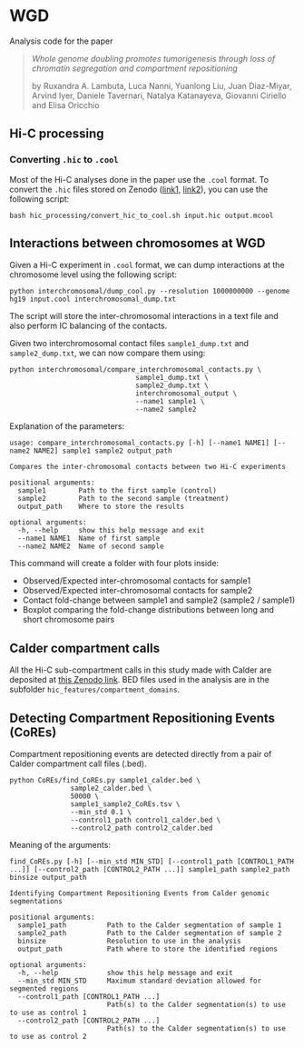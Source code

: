 # WGD

Analysis code for the paper 

> *Whole genome doubling promotes tumorigenesis through loss of chromatin segregation and compartment repositioning* 
> 
> by Ruxandra A. Lambuta, Luca Nanni, Yuanlong Liu, Juan Diaz-Miyar, Arvind Iyer, Daniele Tavernari, Natalya Katanayeva, Giovanni Ciriello and Elisa Oricchio


## Hi-C processing

### Converting `.hic` to `.cool`
Most of the Hi-C analyses done in the paper use the `.cool` format. To convert the `.hic` files stored on Zenodo ([link1](https://zenodo.org/record/6053792), [link2](https://zenodo.org/record/6054423)), you can use the following script:

```
bash hic_processing/convert_hic_to_cool.sh input.hic output.mcool
```

## Interactions between chromosomes at WGD
Given a Hi-C experiment in `.cool` format, we can dump interactions at the chromosome level using the following script:
```
python interchromosomal/dump_cool.py --resolution 1000000000 --genome hg19 input.cool interchromosomal_dump.txt
```
The script will store the inter-chromosomal interactions in a text file and also perform IC balancing of the contacts.

Given two interchromosomal contact files `sample1_dump.txt` and `sample2_dump.txt`, we can now compare them using:
```
python interchromosomal/compare_interchromosomal_contacts.py \
                               sample1_dump.txt \
                               sample2_dump.txt \
                               interchromosomal_output \
                               --name1 sample1 \
                               --name2 sample2
```

Explanation of the parameters:
```
usage: compare_interchromosomal_contacts.py [-h] [--name1 NAME1] [--name2 NAME2] sample1 sample2 output_path

Compares the inter-chromosomal contacts between two Hi-C experiments

positional arguments:
  sample1        Path to the first sample (control)
  sample2        Path to the second sample (treatment)
  output_path    Where to store the results

optional arguments:
  -h, --help     show this help message and exit
  --name1 NAME1  Name of first sample
  --name2 NAME2  Name of second sample
```

This command will create a folder with four plots inside:
* Observed/Expected inter-chromosomal contacts for sample1
* Observed/Expected inter-chromosomal contacts for sample2
* Contact fold-change between sample1 and sample2 (sample2  / sample1)
* Boxplot comparing the fold-change distributions between long and short chromosome pairs



## Calder compartment calls
All the Hi-C sub-compartment calls in this study made with Calder are deposited at [this Zenodo link](https://zenodo.org/record/6054423). BED files used in the analysis are in the subfolder `hic_features/compartment_domains`.

## Detecting Compartment Repositioning Events (CoREs)
Compartment repositioning events are detected directly from a pair of Calder compartment call files (.bed).

```
python CoREs/find_CoREs.py sample1_calder.bed \
			   sample2_calder.bed \
			   50000 \
			   sample1_sample2_CoREs.tsv \
			   --min_std 0.1 \
			   --control1_path control1_calder.bed \
			   --control2_path control2_calder.bed
```

Meaning of the arguments:

```
find_CoREs.py [-h] [--min_std MIN_STD] [--control1_path [CONTROL1_PATH ...]] [--control2_path [CONTROL2_PATH ...]] sample1_path sample2_path binsize output_path

Identifying Compartment Repositioning Events from Calder genomic segmentations

positional arguments:
  sample1_path          Path to the Calder segmentation of sample 1
  sample2_path          Path to the Calder segmentation of sample 2
  binsize               Resolution to use in the analysis
  output_path           Path where to store the identified regions

optional arguments:
  -h, --help            show this help message and exit
  --min_std MIN_STD     Maximum standard deviation allowed for segmented regions
  --control1_path [CONTROL1_PATH ...]
                        Path(s) to the Calder segmentation(s) to use to use as control 1
  --control2_path [CONTROL2_PATH ...]
                        Path(s) to the Calder segmentation(s) to use to use as control 2
```